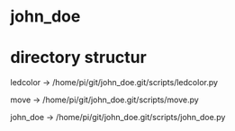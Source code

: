 # john_doe

# directory structur
ledcolor -> /home/pi/git/john_doe.git/scripts/ledcolor.py

move     -> /home/pi/git/john_doe.git/scripts/move.py

john_doe -> /home/pi/git/john_doe.git/scripts/john_doe.py

